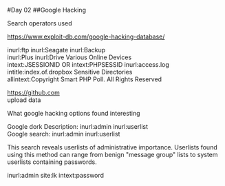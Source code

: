 #Day 02
##Google Hacking

Search operators used

https://www.exploit-db.com/google-hacking-database/

inurl:ftp inurl:Seagate inurl:Backup  
inurl:Plus inurl:Drive	Various Online Devices  
intext:JSESSIONID OR intext:PHPSESSID inurl:access.log   
intitle:index.of.dropbox	Sensitive Directories  
allintext:Copyright Smart PHP Poll. All Rights Reserved 

https://github.com  
upload data

What google hacking options found interesting

Google dork Description: inurl:admin inurl:userlist  
Google search: inurl:admin inurl:userlist  

This search reveals userlists of administrative importance. Userlists found using this method can range from benign "message group" lists to system userlists containing passwords.

inurl:admin site:lk intext:password  
